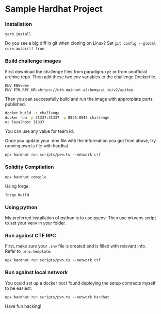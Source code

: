 # Sample Hardhat Project

### Installation

```shell
yarn install
```

Do you see a big diff in git when cloning on Linux? Set `git config --global core.autocrlf true`.

### Build challenge images

First download the challenge files from paradigm.xyz or from unofficial archive repo.
Then add these two env variables to the challenge Dockerfile.

```
ENV ENV=dev
ENV ETH_RPC_URL=https://eth-mainnet.alchemyapi.io/v2/apikey
```

Then you can successfully build and run the image with approrpiate ports published.

```bash
docker build -t challenge .
docker run -p 31337:31337 -p 8545:8545 challenge
nc localhost 31337
```

You can use any value for team id.

Once you update your .env file with the information you got from above,
try running pwn.ts file with hardhat.

```
npx hardhat run scripts/pwn.ts --network ctf
```

### Solidity Compilation

```shell
npx hardhat compile
```

Using forge:

```shell
forge build
```

### Using python

My preferred installation of python is to use pyenv. Then use mkvenv script to set your venv in your folder.

### Run against CTF RPC

First, make sure your `.env` file is created and is filled with relevant info. Refer to `.env.template`.

```shell
npx hardhat run scripts/pwn.ts --network ctf
```

### Run against local network

You could set up a docker but I found deploying the setup contracts myself to be easiest.

```shell
npx hardhat run scripts/pwn.ts --network hardhat
```

Have fun hacking!
